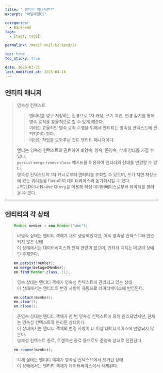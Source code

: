 ```yaml
---
title: " 엔티티 매니저란?"
excerpt: "매일메일CS"

categories:
  - Back-end
tags:
  - [tag1, tag2]

permalink: /maeil-mail-backend/3/

toc: true
toc_sticky: true

date: 2025-03-31
last_modified_at: 2025-04-16
---
```


## 엔티티 매니저

> 영속성 컨텍스트
>> 엔티티를 영구 저장하는 환경으로 1차 캐싱, 쓰기 지연, 변경 감지를 통해 영속 로직을 효율적으로 할 수 있게 해준다.   
>> 이러한 효율적인 영속 로직 수행을 위해서 엔티티는 영속성 컨텍스트에 관리되어야 한다.    
>> 이러한 작업을 도와주는 것이 엔티티 매니저이다.   
>
> 엔티는 영속성 컨텍스트와 관련하여 비영속, 영속, 준영속, 삭제 상태를 가질 수 있다.   
> `persist` `merge` `remove` `close` 메서드를 이용하여 엔티티의 상태를 변경할 수 있다.   
> 영속성 컨텍스트의 1차 캐시로부터 엔티티를 조회할 수 있으며, 쓰기 지연 저장소에 있는 쿼리들을 flush하여 데이터베이스와 동기화시킬 수 있다.   
> JPQLD이나 Native Query를 이용해 직접 데이터베이스로부터 데이터를 불러올 수 있다.
***

## 엔티티의 각 상태

```java
    Member member = new Member("won");
```

> 비영속 상태는 엔티티 객체가 새로 생성되었지만, 아직 영속성 컨텍스트와 연관되지 않은 상태    
> 이 상태에서는 데이터베이스와 전혀 관련이 없으며, 엔티티 객체는 메모리 상에만 존재한다.

```java
    em.persist(member);
    em.merge(detagedMember);
    em.find(Member.class, 1L);
```

> 영속 상태는 엔티티 객체가 영속성 컨텍스트에 관리되고 있는 상태    
> 이 상태에서는 엔티티의 변경 사항이 자동으로 데이터베이스에 반영된다.

```java
    em.detach(member);
    em.clear();
    em.close();
```

> 준영속 상태는 엔티티 객체가 한 번 영속성 컨텍스트에 의해 관리되었지만, 현재는 영속성 컨텍스트와 분리된 상태이다.  
> 이 상태에서는 엔티티 객체의 변경 사항이 더 이상 데이터베이스에 반영되지 않는다.   
> 영속성 컨텍스트 종료, 트랜잭션 종료 등으로도 준영속 상태로 전환된다.

```java
    em.remove(member);
```

> 삭제 상태는 엔티티 객체가 영속성 컨텍스트에서 제거된 상태    
> 이 상태에서는 엔티티 객체가 데이터베이스에서 삭제된다.


